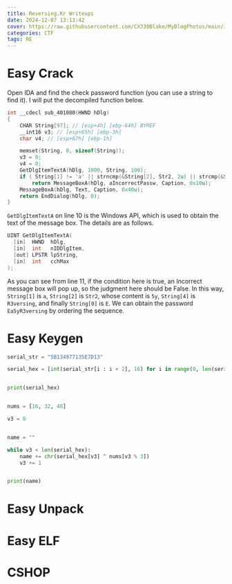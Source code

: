 ```yaml
---
title: Reversing.Kr Writeups
date: 2024-12-07 13:13:42
cover: https://raw.githubusercontent.com/CX330Blake/MyBlogPhotos/main/image/ReversingKr.jpg
categories: CTF
tags: RE
---
```


# Easy Crack

Open IDA and find the check password function (you can use a string to find it). I will put the decompiled function below.

```c
int __cdecl sub_401080(HWND hDlg)
{
    CHAR String[97]; // [esp+4h] [ebp-64h] BYREF
    __int16 v3; // [esp+65h] [ebp-3h]
    char v4; // [esp+67h] [ebp-1h]

    memset(String, 0, sizeof(String));
    v3 = 0;
    v4 = 0;
    GetDlgItemTextA(hDlg, 1000, String, 100);
    if ( String[1] != 'a' || strncmp(&String[2], Str2, 2u) || strcmp(&String[4], aR3versing) || String[0] != 'E' )
        return MessageBoxA(hDlg, aIncorrectPassw, Caption, 0x10u);
    MessageBoxA(hDlg, Text, Caption, 0x40u);
    return EndDialog(hDlg, 0);
}
```

`GetDlgItemTextA` on line 10 is the Windows API, which is used to obtain the text of the message box. The details are as follows.

```cpp
UINT GetDlgItemTextA(
  [in]  HWND  hDlg,
  [in]  int   nIDDlgItem,
  [out] LPSTR lpString,
  [in]  int   cchMax
);
```

As you can see from line 11, if the condition here is true, an Incorrect message box will pop up, so the judgment here should be False. In this way, `String[1]` is `a`, `String[2]` is `Str2`, whose content is `5y`, `String[4]` is `R3versing`, and finally `String[0]` is `E`. We can obtain the password `Ea5yR3versing` by ordering the sequence.

# Easy Keygen

```python
serial_str = "5B134977135E7D13"

serial_hex = [int(serial_str[i : i + 2], 16) for i in range(0, len(serial_str), 2)]


print(serial_hex)


nums = [16, 32, 48]

v3 = 0


name = ""

while v3 < len(serial_hex):
    name += chr(serial_hex[v3] ^ nums[v3 % 3])
    v3 += 1


print(name)
```

# Easy Unpack

# Easy ELF

# CSHOP
